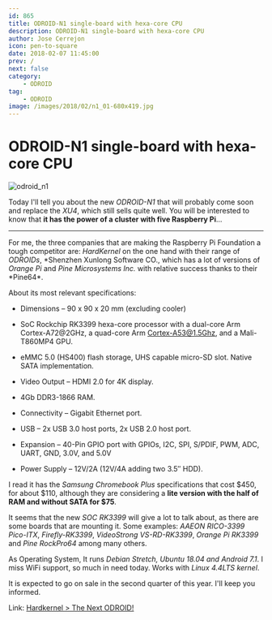 ```yaml
---
id: 865
title: ODROID-N1 single-board with hexa-core CPU
description: ODROID-N1 single-board with hexa-core CPU
author: Jose Cerrejon
icon: pen-to-square
date: 2018-02-07 11:45:00
prev: /
next: false
category:
    - ODROID
tag:
    - ODROID
image: /images/2018/02/n1_01-680x419.jpg
---
```


# ODROID-N1 single-board with hexa-core CPU

![odroid_n1](/images/2018/02/n1_01-680x419.jpg)

Today I'll tell you about the new _ODROID-N1_ that will probably come soon and replace the _XU4_, which still sells quite well. You will be interested to know that **it has the power of a cluster with five Raspberry Pi**...

---

For me, the three companies that are making the Raspberry Pi Foundation a tough competitor are: _HardKernel_ on the one hand with their range of _ODROIDs_, *Shenzhen Xunlong Software CO., which has a lot of versions of *Orange Pi* and *Pine Microsystems Inc.* with relative success thanks to their *Pine64\*.

About its most relevant specifications:

-   Dimensions – 90 x 90 x 20 mm (excluding cooler)

-   SoC Rockchip RK3399 hexa-core processor with a dual-core Arm Cortex-A72@2GHz, a quad-core Arm Cortex-A53@1.5Ghz, and a Mali-T860MP4 GPU.

-   eMMC 5.0 (HS400) flash storage, UHS capable micro-SD slot. Native SATA implementation.

-   Video Output – HDMI 2.0 for 4K display.

-   4Gb DDR3-1866 RAM.

-   Connectivity – Gigabit Ethernet port.

-   USB – 2x USB 3.0 host ports, 2x USB 2.0 host port.

-   Expansion – 40-Pin GPIO port with GPIOs, I2C, SPI, S/PDIF, PWM, ADC, UART, GND, 3.0V, and 5.0V

-   Power Supply – 12V/2A (12V/4A adding two 3.5″ HDD).

I read it has the _Samsung Chromebook Plus_ specifications that cost $450, for about $110, although they are considering a **lite version with the half of RAM and without SATA for $75**.

It seems that the new _SOC RK3399_ will give a lot to talk about, as there are some boards that are mounting it. Some examples: _AAEON RICO-3399 Pico-ITX_, _Firefly-RK3399_, _VideoStrong VS-RD-RK3399_, _Orange Pi RK3399_ and _Pine RockPro64_ among many others.

As Operating System, It runs _Debian Stretch, Ubuntu 18.04 and Android 7.1_. I miss WiFi support, so much in need today. Works with _Linux 4.4LTS kernel_.

It is expected to go on sale in the second quarter of this year. I'll keep you informed.

Link: [Hardkernel > The Next ODROID!](https://com.odroid.com/sigong/blog/blog_list.php?bid=193)
